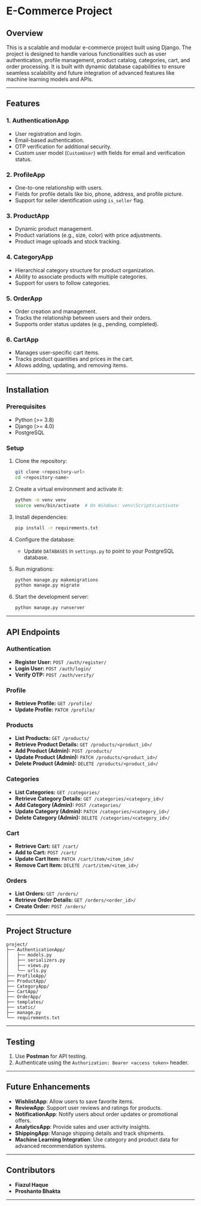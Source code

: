 # E-Commerce Project

## Overview
This is a scalable and modular e-commerce project built using Django. The project is designed to handle various functionalities such as user authentication, profile management, product catalog, categories, cart, and order processing. It is built with dynamic database capabilities to ensure seamless scalability and future integration of advanced features like machine learning models and APIs.

---

## Features

### 1. AuthenticationApp
- User registration and login.
- Email-based authentication.
- OTP verification for additional security.
- Custom user model (`CustomUser`) with fields for email and verification status.

### 2. ProfileApp
- One-to-one relationship with users.
- Fields for profile details like bio, phone, address, and profile picture.
- Support for seller identification using `is_seller` flag.

### 3. ProductApp
- Dynamic product management.
- Product variations (e.g., size, color) with price adjustments.
- Product image uploads and stock tracking.

### 4. CategoryApp
- Hierarchical category structure for product organization.
- Ability to associate products with multiple categories.
- Support for users to follow categories.

### 5. OrderApp
- Order creation and management.
- Tracks the relationship between users and their orders.
- Supports order status updates (e.g., pending, completed).

### 6. CartApp
- Manages user-specific cart items.
- Tracks product quantities and prices in the cart.
- Allows adding, updating, and removing items.

---

## Installation

### Prerequisites
- Python (>= 3.8)
- Django (>= 4.0)
- PostgreSQL 

### Setup

1. Clone the repository:
   ```bash
   git clone <repository-url>
   cd <repository-name>
   ```

2. Create a virtual environment and activate it:
   ```bash
   python -m venv venv
   source venv/bin/activate  # On Windows: venv\Scripts\activate
   ```

3. Install dependencies:
   ```bash
   pip install -r requirements.txt
   ```

4. Configure the database:
   - Update `DATABASES` in `settings.py` to point to your PostgreSQL database.

5. Run migrations:
   ```bash
   python manage.py makemigrations
   python manage.py migrate
   ```



7. Start the development server:
   ```bash
   python manage.py runserver
   ```

---

## API Endpoints

### Authentication
- **Register User:** `POST /auth/register/`
- **Login User:** `POST /auth/login/`
- **Verify OTP:** `POST /auth/verify/`

### Profile
- **Retrieve Profile:** `GET /profile/`
- **Update Profile:** `PATCH /profile/`

### Products
- **List Products:** `GET /products/`
- **Retrieve Product Details:** `GET /products/<product_id>/`
- **Add Product (Admin):** `POST /products/`
- **Update Product (Admin):** `PATCH /products/<product_id>/`
- **Delete Product (Admin):** `DELETE /products/<product_id>/`

### Categories
- **List Categories:** `GET /categories/`
- **Retrieve Category Details:** `GET /categories/<category_id>/`
- **Add Category (Admin):** `POST /categories/`
- **Update Category (Admin):** `PATCH /categories/<category_id>/`
- **Delete Category (Admin):** `DELETE /categories/<category_id>/`

### Cart
- **Retrieve Cart:** `GET /cart/`
- **Add to Cart:** `POST /cart/`
- **Update Cart Item:** `PATCH /cart/item/<item_id>/`
- **Remove Cart Item:** `DELETE /cart/item/<item_id>/`

### Orders
- **List Orders:** `GET /orders/`
- **Retrieve Order Details:** `GET /orders/<order_id>/`
- **Create Order:** `POST /orders/`

---

## Project Structure
```plaintext
project/
├── AuthenticationApp/
│   ├── models.py
│   ├── serializers.py
│   ├── views.py
│   └── urls.py
├── ProfileApp/
├── ProductApp/
├── CategoryApp/
├── CartApp/
├── OrderApp/
├── templates/
├── static/
├── manage.py
└── requirements.txt
```

---

## Testing

1. Use **Postman** for API testing.
2. Authenticate using the `Authorization: Bearer <access token>` header.

---

## Future Enhancements
- **WishlistApp**: Allow users to save favorite items.
- **ReviewApp**: Support user reviews and ratings for products.
- **NotificationApp**: Notify users about order updates or promotional offers.
- **AnalyticsApp**: Provide sales and user activity insights.
- **ShippingApp**: Manage shipping details and track shipments.
- **Machine Learning Integration**: Use category and product data for advanced recommendation systems.

---



## Contributors
- **Fiazul Haque** 
- **Proshanto Bhakta** 

---


